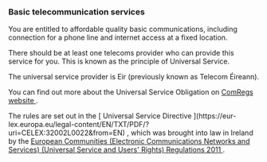 ###  Basic telecommunication services

You are entitled to affordable quality basic communications, including
connection for a phone line and internet access at a fixed location.

There should be at least one telecoms provider who can provide this service
for you. This is known as the principle of Universal Service.

The universal service provider is Eir (previously known as Telecom Éireann).

You can find out more about the Universal Service Obligation on [ ComRegs
website ](https://www.comreg.ie/) .

The rules are set out in the [ Universal Service Directive ](https://eur-
lex.europa.eu/legal-content/EN/TXT/PDF/?uri=CELEX:32002L0022&from=EN) , which
was brought into law in Ireland by the [ European Communities (Electronic
Communications Networks and Services) (Universal Service and Users' Rights)
Regulations 2011
](http://www.irishstatutebook.ie/eli/2011/si/337/made/en/print) .
